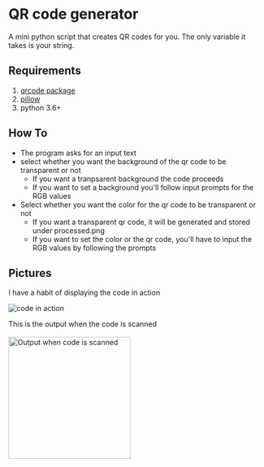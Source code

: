 # QR code generator
A mini python script that creates QR codes for you. The only variable it takes is your string.

## Requirements
1. [qrcode package](https://pypi.org/project/qrcode/)
2. [pillow](https://pypi.org/project/Pillow/)
3. python 3.6+

## How To
- The program asks for an input text
- select whether you want the background of the qr code to be transparent or not
  - If you want a tranpsarent background the code proceeds
  - If you want to set a background you'll follow input prompts for the RGB values
- Select whether you want the color for the qr code to be transparent or not
  - If you want a transparent qr code, it will be generated and stored under processed.png
  - If you want to set the color or the qr code, you'll have to input the RGB values by following the prompts 
## Pictures
I have a habit of displaying the code in action

![code in action](https://user-images.githubusercontent.com/39020723/134251696-6502183a-0016-4a65-acb5-05c234295841.png)

This is the output when the code is scanned <br><br>
<img src="https://user-images.githubusercontent.com/39020723/134251717-a0c7c790-7906-49ee-8f33-cd6b66fdeb6d.jpeg" alt="Output when code is scanned" width="240"/>
